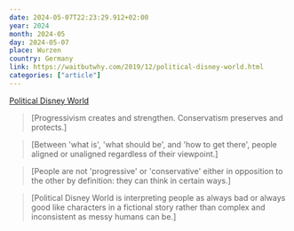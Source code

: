```yaml
---
date: 2024-05-07T22:23:29.912+02:00
year: 2024
month: 2024-05
day: 2024-05-07
place: Wurzen
country: Germany
link: https://waitbutwhy.com/2019/12/political-disney-world.html
categories: ["article"]
---
```

[Political Disney World](https://waitbutwhy.com/2019/12/political-disney-world.html)

> [Progressivism creates and strengthen. Conservatism preserves and protects.]

> [Between 'what is', 'what should be', and 'how to get there', people aligned or unaligned regardless of their viewpoint.]

> [People are not 'progressive' or 'conservative' either in opposition to the other by definition: they can think in certain ways.]

> [Political Disney World is interpreting people as always bad or always good like characters in a fictional story rather than complex and inconsistent as messy humans can be.]

